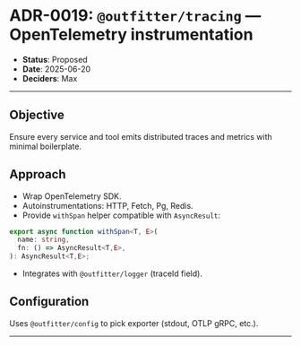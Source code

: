 # ADR-0019: `@outfitter/tracing` — OpenTelemetry instrumentation

- **Status**: Proposed
- **Date**: 2025-06-20
- **Deciders**: Max

---

## Objective

Ensure every service and tool emits distributed traces and metrics with minimal boilerplate.

## Approach

- Wrap OpenTelemetry SDK.
- Autoinstrumentations: HTTP, Fetch, Pg, Redis.
- Provide `withSpan` helper compatible with `AsyncResult`:

```ts
export async function withSpan<T, E>(
  name: string,
  fn: () => AsyncResult<T,E>,
): AsyncResult<T,E>;
```

- Integrates with `@outfitter/logger` (traceId field).

## Configuration

Uses `@outfitter/config` to pick exporter (stdout, OTLP gRPC, etc.).

---
